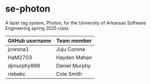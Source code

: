 # se-photon
A lazer tag system, Photon, for the University of Arkansas Software Engineering spring 2025 class

| GitHub username | Team member   |
| --------------- | ------------- |
| jcorona1        | Juju Corona   |
| HaM2703         | Hayden Mahan  |
| djmurphy896     | Daniel Murphy |
| riebekc         | Cole Smith    |
